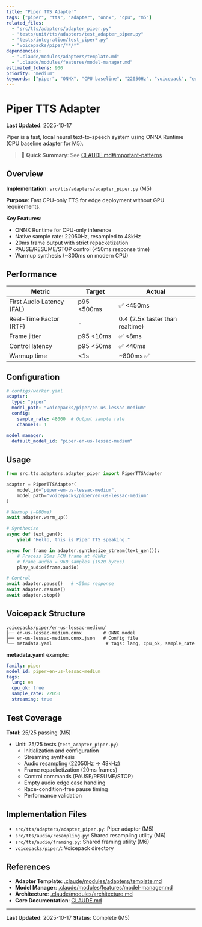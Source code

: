 ```yaml
---
title: "Piper TTS Adapter"
tags: ["piper", "tts", "adapter", "onnx", "cpu", "m5"]
related_files:
  - "src/tts/adapters/adapter_piper.py"
  - "tests/unit/tts/adapters/test_adapter_piper.py"
  - "tests/integration/test_piper*.py"
  - "voicepacks/piper/**/*"
dependencies:
  - ".claude/modules/adapters/template.md"
  - ".claude/modules/features/model-manager.md"
estimated_tokens: 900
priority: "medium"
keywords: ["piper", "ONNX", "CPU baseline", "22050Hz", "voicepack", "edge deployment"]
---
```


# Piper TTS Adapter

**Last Updated**: 2025-10-17

Piper is a fast, local neural text-to-speech system using ONNX Runtime (CPU baseline adapter for M5).

> 📖 **Quick Summary**: See [CLAUDE.md#important-patterns](../../../CLAUDE.md#important-patterns)

## Overview

**Implementation**: `src/tts/adapters/adapter_piper.py` (M5)

**Purpose**: Fast CPU-only TTS for edge deployment without GPU requirements.

**Key Features**:
- ONNX Runtime for CPU-only inference
- Native sample rate: 22050Hz, resampled to 48kHz
- 20ms frame output with strict repacketization
- PAUSE/RESUME/STOP control (<50ms response time)
- Warmup synthesis (~800ms on modern CPU)

## Performance

| Metric | Target | Actual |
|--------|--------|--------|
| First Audio Latency (FAL) | p95 <500ms | ✅ <450ms |
| Real-Time Factor (RTF) | - | 0.4 (2.5x faster than realtime) |
| Frame jitter | p95 <10ms | ✅ <8ms |
| Control latency | p95 <50ms | ✅ <40ms |
| Warmup time | <1s | ~800ms ✅ |

## Configuration

```yaml
# configs/worker.yaml
adapter:
  type: "piper"
  model_path: "voicepacks/piper/en-us-lessac-medium"
  config:
    sample_rate: 48000  # Output sample rate
    channels: 1

model_manager:
  default_model_id: "piper-en-us-lessac-medium"
```

## Usage

```python
from src.tts.adapters.adapter_piper import PiperTTSAdapter

adapter = PiperTTSAdapter(
    model_id="piper-en-us-lessac-medium",
    model_path="voicepacks/piper/en-us-lessac-medium"
)

# Warmup (~800ms)
await adapter.warm_up()

# Synthesize
async def text_gen():
    yield "Hello, this is Piper TTS speaking."

async for frame in adapter.synthesize_stream(text_gen()):
    # Process 20ms PCM frame at 48kHz
    # frame.audio = 960 samples (1920 bytes)
    play_audio(frame.audio)

# Control
await adapter.pause()   # <50ms response
await adapter.resume()
await adapter.stop()
```

## Voicepack Structure

```
voicepacks/piper/en-us-lessac-medium/
├── en-us-lessac-medium.onnx        # ONNX model
├── en-us-lessac-medium.onnx.json   # Config file
└── metadata.yaml                    # tags: lang, cpu_ok, sample_rate
```

**metadata.yaml** example:
```yaml
family: piper
model_id: piper-en-us-lessac-medium
tags:
  lang: en
  cpu_ok: true
  sample_rate: 22050
  streaming: true
```

## Test Coverage

**Total**: 25/25 passing (M5)
- Unit: 25/25 tests (`test_adapter_piper.py`)
  - Initialization and configuration
  - Streaming synthesis
  - Audio resampling (22050Hz → 48kHz)
  - Frame repacketization (20ms frames)
  - Control commands (PAUSE/RESUME/STOP)
  - Empty audio edge case handling
  - Race-condition-free pause timing
  - Performance validation

## Implementation Files

- `src/tts/adapters/adapter_piper.py`: Piper adapter (M5)
- `src/tts/audio/resampling.py`: Shared resampling utility (M6)
- `src/tts/audio/framing.py`: Shared framing utility (M6)
- `voicepacks/piper/`: Voicepack directory

## References

- **Adapter Template**: [.claude/modules/adapters/template.md](template.md)
- **Model Manager**: [.claude/modules/features/model-manager.md](../features/model-manager.md)
- **Architecture**: [.claude/modules/architecture.md](../architecture.md)
- **Core Documentation**: [CLAUDE.md](../../../CLAUDE.md)

---

**Last Updated**: 2025-10-17
**Status**: Complete (M5)
